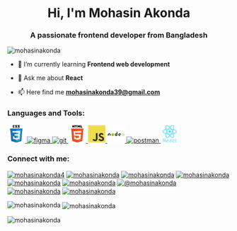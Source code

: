 
<h1 align="center">Hi, I'm Mohasin Akonda</h1>
<h3 align="center">A passionate frontend developer from Bangladesh</h3>

<p align="left"> <img src="https://komarev.com/ghpvc/?username=mohasinakonda&label=Profile%20views&color=0e75b6&style=flat" alt="mohasinakonda" /> </p>

- 🌱 I’m currently learning **Frontend web development**

- 💬 Ask me about **React**

- 📫 Here find me **mohasinakonda39@gmail.com**


<h3 align="left">Languages and Tools:</h3>
<p align="left"> <a href="https://www.w3schools.com/css/" target="_blank"> <img src="https://raw.githubusercontent.com/devicons/devicon/master/icons/css3/css3-original-wordmark.svg" alt="css3" width="40" height="40"/> </a> <a href="https://www.figma.com/" target="_blank"> <img src="https://www.vectorlogo.zone/logos/figma/figma-icon.svg" alt="figma" width="40" height="40"/> </a> <a href="https://git-scm.com/" target="_blank"> <img src="https://www.vectorlogo.zone/logos/git-scm/git-scm-icon.svg" alt="git" width="40" height="40"/> </a> <a href="https://www.w3.org/html/" target="_blank"> <img src="https://raw.githubusercontent.com/devicons/devicon/master/icons/html5/html5-original-wordmark.svg" alt="html5" width="40" height="40"/> </a> <a href="https://developer.mozilla.org/en-US/docs/Web/JavaScript" target="_blank"> <img src="https://raw.githubusercontent.com/devicons/devicon/master/icons/javascript/javascript-original.svg" alt="javascript" width="40" height="40"/> </a> <a href="https://nodejs.org" target="_blank"> <img src="https://raw.githubusercontent.com/devicons/devicon/master/icons/nodejs/nodejs-original-wordmark.svg" alt="nodejs" width="40" height="40"/> </a> <a href="https://postman.com" target="_blank"> <img src="https://www.vectorlogo.zone/logos/getpostman/getpostman-icon.svg" alt="postman" width="40" height="40"/> </a> <a href="https://reactjs.org/" target="_blank"> <img src="https://raw.githubusercontent.com/devicons/devicon/master/icons/react/react-original-wordmark.svg" alt="react" width="40" height="40"/> </a> </p>

<h3 align="left">Connect with me:</h3>
<p align="left">
<a href="https://twitter.com/mohasinakonda4" target="blank"><img align="center" src="https://raw.githubusercontent.com/rahuldkjain/github-profile-readme-generator/master/src/images/icons/Social/twitter.svg" alt="mohasinakonda4" height="30" width="40" /></a>
<a href="https://linkedin.com/in/mohasinakonda" target="blank"><img align="center" src="https://raw.githubusercontent.com/rahuldkjain/github-profile-readme-generator/master/src/images/icons/Social/linked-in-alt.svg" alt="mohasinakonda" height="30" width="40" /></a>
<a href="https://stackoverflow.com/users/mohasinakonda" target="blank"><img align="center" src="https://raw.githubusercontent.com/rahuldkjain/github-profile-readme-generator/master/src/images/icons/Social/stack-overflow.svg" alt="mohasinakonda" height="30" width="40" /></a>
<a href="https://fb.com/mohasinakonda" target="blank"><img align="center" src="https://raw.githubusercontent.com/rahuldkjain/github-profile-readme-generator/master/src/images/icons/Social/facebook.svg" alt="mohasinakonda" height="30" width="40" /></a>
<a href="https://instagram.com/mohasinakonda" target="blank"><img align="center" src="https://raw.githubusercontent.com/rahuldkjain/github-profile-readme-generator/master/src/images/icons/Social/instagram.svg" alt="mohasinakonda" height="30" width="40" /></a>
<a href="https://dribbble.com/mohasinakonda" target="blank"><img align="center" src="https://raw.githubusercontent.com/rahuldkjain/github-profile-readme-generator/master/src/images/icons/Social/dribbble.svg" alt="mohasinakonda" height="30" width="40" /></a>
<a href="https://medium.com/@mohasinakonda" target="blank"><img align="center" src="https://raw.githubusercontent.com/rahuldkjain/github-profile-readme-generator/master/src/images/icons/Social/medium.svg" alt="@mohasinakonda" height="30" width="40" /></a>
<a href="https://www.youtube.com/c/mohasinakonda" target="blank"><img align="center" src="https://raw.githubusercontent.com/rahuldkjain/github-profile-readme-generator/master/src/images/icons/Social/youtube.svg" alt="mohasinakonda" height="30" width="40" /></a>
<a href="https://www.hackerrank.com/mohasinakonda" target="blank"><img align="center" src="https://raw.githubusercontent.com/rahuldkjain/github-profile-readme-generator/master/src/images/icons/Social/hackerrank.svg" alt="mohasinakonda" height="30" width="40" /></a>
</p>



<p><img align="left" src="https://github-readme-stats.vercel.app/api/top-langs?username=mohasinakonda&show_icons=true&locale=en&layout=compact" alt="mohasinakonda" /></p>

<p>&nbsp;<img align="center" src="https://github-readme-stats.vercel.app/api?username=mohasinakonda&show_icons=true&locale=en" alt="mohasinakonda" /></p>

<p><img align="center" src="https://github-readme-streak-stats.herokuapp.com/?user=mohasinakonda&" alt="mohasinakonda" /></p>


